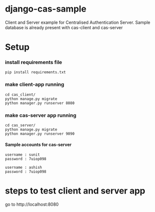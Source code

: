 # django-cas-sample
Client and Server example for Centralised Authentication Server.
Sample database is already present with cas-client and cas-server
# Setup
### install requirements file
```pip install requirements.txt```

### make client-app running
```
cd cas_client/
python manage.py migrate
python manager.py runserver 8080
```

### make cas-server app running
```
cd cas_server/
python manage.py migrate
python manager.py runserver 9090
```
#### Sample accounts for cas-server
```
username : sunit
password : 7uiop098

username : ashish
password : 7uiop098
```

# steps to test client and server app
go to http://localhost:8080
